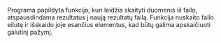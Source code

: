 Programa papildyta funkcija, kuri leidžia skaityti duomenis iš failo, atspausdindama rezultatus į naują rezultatų failą. Funkcija nuskaito failo eilutę ir išskaido joje esančius elementus, kad būtų galima apskaičiuoti galutinį pažymį.

